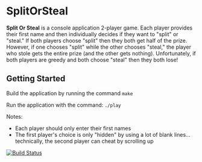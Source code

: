 # SplitOrSteal

**Split Or Steal** is a console application 2-player game. Each player provides their first name and then individually decides if they want to "split" or "steal." If both players choose "split" then they both get half of the prize. However, if one chooses "split" while the other chooses "steal," the player who stole gets the entire prize (and the other gets nothing). Unfortunately, if both players are greedy and both choose "steal" then they both lose!

## Getting Started

Build the application by running the command `make`

Run the application with the command: `./play`

Notes:

* Each player should only enter their first names
* The first player's choice is only "hidden" by using a lot of blank lines... technically, the second player can cheat by scrolling up

[![Build Status](https://travis-ci.org/BrianTHarris/SplitOrSteal.svg?branch=master)](https://travis-ci.org/BrianTHarris/SplitOrSteal)
